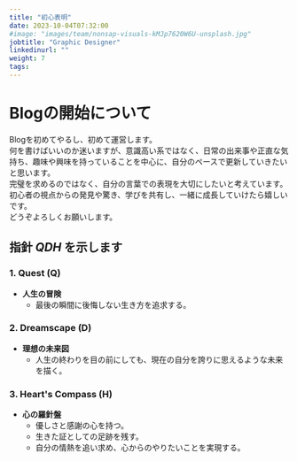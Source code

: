 ```yaml
---
title: "初心表明"
date: 2023-10-04T07:32:00
#image: "images/team/nonsap-visuals-kMJp7620W6U-unsplash.jpg"
jobtitle: "Graphic Designer"
linkedinurl: ""
weight: 7
tags:
---
```


# Blogの開始について

Blogを初めてやるし、初めて運営します。  
何を書けばいいのか迷いますが、意識高い系ではなく、日常の出来事や正直な気持ち、趣味や興味を持っていることを中心に、自分のペースで更新していきたいと思います。  
完璧を求めるのではなく、自分の言葉での表現を大切にしたいと考えています。  
初心者の視点からの発見や驚き、学びを共有し、一緒に成長していけたら嬉しいです。  
どうぞよろしくお願いします。

## 指針 *QDH* を示します

### 1. Quest (Q)

- **人生の冒険**
  - 最後の瞬間に後悔しない生き方を追求する。

### 2. Dreamscape (D)

- **理想の未来図**
  - 人生の終わりを目の前にしても、現在の自分を誇りに思えるような未来を描く。

### 3. Heart's Compass (H)

- **心の羅針盤**
  - 優しさと感謝の心を持つ。
  - 生きた証としての足跡を残す。
  - 自分の情熱を追い求め、心からのやりたいことを実現する。
